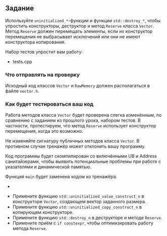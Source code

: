 ## Задание

Используйте `uninitialized_*`-функции и функции `std::destroy_*`, чтобы упростить конструкторы, деструктор и метод `Reserve` класса `Vector`. Метод `Reserve`
должен перемещать элементы, если их конструктор перемещения не
выбрасывает исключений или они не имеют конструктора копирования.

Набор тестов упростит вам работу:

- tests.cpp

### Что отправлять на проверку

Исходный код классов `Vector` и `RawMemory` должен располагаться в файле `vector.h`.

### Как будет тестироваться ваш код

Работа методов класса `Vector`
будет проверена слегка изменённым, по сравнению с заданием из прошлого
урока, набором тестов. В частности, протестируем, что метод `Reserve` использует конструктор перемещения, когда это возможно.

Не изменяйте сигнатуру публичных методов класса `Vector`. В противном случае тренажёр может отклонить вашу программу.

Код
программы будет скомпилирован со включёнными UB и Address
санитайзерами, чтобы выявить потенциальные проблемы при работе с
указателями и динамической памятью.

Функция `main` будет заменена кодом из тренажёра.

 +

- Примените функцию `std::uninitialized_value_construct_n` в конструкторе `Vector`, создающем вектор заданного размера.
- Примените функцию `std::uninitialized_copy_construct_n` в копирующем конструкторе.
- Примените функцию `std::destroy_n` в деструкторе и методе `Reserve`.
- Примените приём с `if constexpr`, чтобы оптимизировать работу метода `Reserve`.